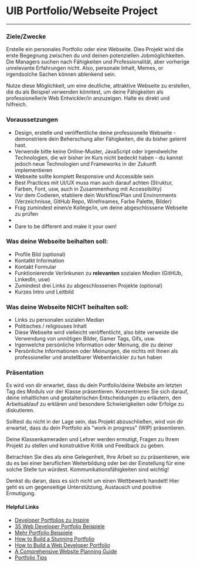 # UIB Portfolio/Webseite Project

---

### Ziele/Zwecke

Erstelle ein personales Portfolio oder eine Webseite. Dies Projekt wird die erste Begegnung zwischen du und deinen potenziellen Jobmöglichkeiten. Die Managers suchen nach Fähigkeiten und Professionalität, aber vorherige unrelevante Erfahrungen nicht. Also, personale Inhalt, Memes, or irgendsolche Sachen können ablenkend sein.

Nutze diese Möglichkeit, um eine deutliche, attraktive Webseite zu erstellen, die du als Beispiel verwenden könntest, um deine Fähigkeiten als professioneller/e Web Entwickler/in anzuzeigen. Halte es direkt und hilfreich.

### Voraussetzungen

- Design, erstelle und veröffentliche deine professionelle Webseite - demonstriere dein Beherschung aller Fähigkeiten, die du bisher gelernt hast.
- Verwende bitte keine Online-Muster, JavaScript oder irgendwelche Technologien, die wir bisher im Kurs nicht bedeckt haben - du kannst jedoch neue Technologien und Frameworks in der Zukunft implementieren
- Webseite sollte komplett Responsive und Accessible sein
- Best Practices mit UI/UX muss man auch darauf achten (Struktur, Farben, Font, usw, auch in Zusammenhung mit Accessibility)
- Vor dem Codieren, etabliere dein Workflow/Plan und Environments (Verzeichnisse, GitHub Repo, Wirefreames, Farbe Palette, Bilder)
- Frag zumindest einen/e Kollege/in, um deine abgeschlossene Webseite zu prüfen
-
- Dare to be different and make it your own!

### Was deine Webseite beihalten soll:

- Profile Bild (optional)
- Kontatkt Information
- Kontakt Formular
- Funktionierende Verlinkunen zu **relevanten** sozialen Medien (GitHUb, LinkedIn, usw)
- Zumindest drei Links zu abgeschlossenen Projekte (optional)
- Kurzes Intro und Leitbild

### Was deine Webseite NICHT beihalten soll:

- Links zu personalen sozialen Median
- Politisches / religiouses Inhalt
- Diese Webseite wird vielleicht veröffentlicht, also bitte verweide die Verwendung von unnötigen Bilder, Gamer Tags, Gifs, usw.
- Irgenwelche persönliche Information oder Meinung, die zu deiner
- Persönliche Informationen oder Meinungen, die nichts mit Ihnen als professioneller und anstellbarer Webentwickler zu tun haben

### Präsentation

Es wird von dir erwartet, dass du dein Portfolio/deine Website am letzten Tag des Moduls vor der Klasse präsentieren. Konzentrieren Sie sich darauf, deine inhaltlichen und gestalterischen Entscheidungen zu erläutern, den Arbeitsablauf zu erklären und besondere Schwierigkeiten oder Erfolge zu diskutieren.

Solltest du nicht in der Lage sein, das Projekt abzuschließen, wird von dir erwartet, dass du dein Portfolio als "work in progress" (WIP) präsentieren.

Deine Klassenkameraden und Lehrer werden ermutigt, Fragen zu Ihrem Projekt zu stellen und konstruktive Kritik und Feedback zu geben.

Betrachten Sie dies als eine Gelegenheit, Ihre Arbeit so zu präsentieren, wie du es bei einer beruflichen Weiterbildung oder bei der Einstellung für eine solche Stelle tun würdest. Kommunikationsfähigkeiten sind wichtig!

Denkst du daran, dass es sich nicht um einen Wettbewerb handelt! Hier geht es um gegenseitige Unterstützung, Austausch und positive Ermutigung.

#### Helpful Links

- [Developer Portfolios zu Inspire](https://www.freecodecamp.org/news/15-web-developer-portfolios-to-inspire-you-137fb1743cae/)
- [35 Web Developer Portfolio Beispiele](https://skillcrush.com/blog/web-developer-portfolios/)
- [Mehr Portfolio Beispiele](https://www.sliderrevolution.com/design/web-developer-portfolio-examples/)
- [How to Build a Stunning Portfolio](https://www.sitepoint.com/how-to-build-a-stunning-portfolio-website-as-a-web-developer/)
- [How to Build a Web Developer Portfolio](https://brainstation.io/career-guides/how-to-build-a-web-developer-portfolio)
- [A Comprehensive Website Planning Guide](https://www.smashingmagazine.com/2018/02/comprehensive-website-planning-guide-part1/)
- [Portfolio Tips](https://designmodo.com/dev-portfolio-tips/)